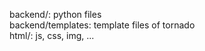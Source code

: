 backend/: python files<br>
backend/templates: template files of tornado<br>
html/: js, css, img, ...<br>

